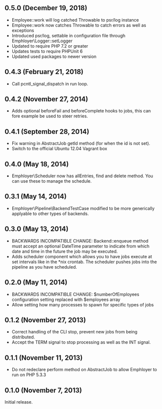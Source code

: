 ## 0.5.0 (December 19, 2018)

  - Employee::work will log catched Throwable to psr/log instance
  - Employee::work now catches Throwable to catch errors as well as exceptions
  - Introduced psr/log, settable in configuration file through Emphloyer\Logger::setLogger
  - Updated to require PHP 7.2 or greater
  - Updates tests to require PHPUnit 6
  - Updated used packages to newer version

## 0.4.3 (February 21, 2018)

  - Call pcntl_signal_dispatch in run loop.

## 0.4.2 (November 27, 2014)

  - Adds optional beforeFail and beforeComplete hooks to jobs, this can fore
    example be used to steer retries.

## 0.4.1 (September 28, 2014)

  - Fix warning in AbstractJob getId method (for when the id is not set).
  - Switch to the official Ubuntu 12.04 Vagrant box

## 0.4.0 (May 18, 2014)

  - Emphloyer\Scheduler now has allEntries, find and delete method. You can use
    these to manage the schedule.

## 0.3.1 (May 14, 2014)

  - Emphloyer\Pipeline\BackendTestCase modified to be more generically applyable
    to other types of backends.

## 0.3.0 (May 13, 2014)

  - BACKWARDS INCOMPATIBLE CHANGE: Backend::enqueue method must accept an
    optional DateTime parameter to indicate from which date and time in the
    future the job may be executed.
  - Adds scheduler component which allows you to have jobs execute at set
    intervals like in the *nix crontab. The scheduler pushes jobs into the
    pipeline as you have scheduled.

## 0.2.0 (May 11, 2014)

  - BACKWARDS INCOMPATIBLE CHANGE: $numberOfEmployees configuration setting
    replaced with $employees array
  - Allow setting how many processes to spawn for specific types of jobs

## 0.1.2 (November 27, 2013)

  - Correct handling of the CLI stop, prevent new jobs from being distributed.
  - Accept the TERM signal to stop processing as well as the INT signal.

## 0.1.1 (November 11, 2013)

  - Do not redeclare perform method on AbstractJob to allow Emphloyer to run on
    PHP 5.3.3

## 0.1.0 (November 7, 2013)

Initial release.
